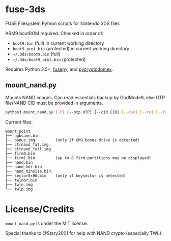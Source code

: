 # fuse-3ds
FUSE Filesystem Python scripts for Nintendo 3DS files

ARM9 bootROM required. Checked in order of:
* `boot9.bin` (full) in current working directory
* `boot9_prot.bin` (protected) in current working directory
* `~/.3ds/boot9.bin` (full)
* `~/.3ds/boot9_prot.bin` (protected)

Requires Python 3.5+, [fusepy](https://github.com/terencehonles/fusepy), and [pycryptodomex](https://github.com/Legrandin/pycryptodome).

## mount_nand.py
Mounts NAND images. Can read essentials backup by GodMode9, else OTP file/NAND CID must be provided in arguments.

```bash
python3 mount_nand.py [-h] [--otp OTP] [--cid CID] [--dev] [--ro] [--fg] nand mount_point
```

Current files:
```
mount_point
├── agbsave.bin
├── bonus.img         (only if GM9 bonus drive is detected)
├── ctrnand_fat.img
├── ctrnand_full.img
├── firm0.bin
├── firm1.bin         (up to 8 firm partitions may be displayed)
├── nand.bin
├── nand_hdr.bin
├── nand_minsize.bin
├── sector0x96.bin    (only if keysector is detected)
├── twlmbr.bin
├── twln.img
└── twlp.img
```

# License/Credits
`mount_nand.py` is under the MIT license.

Special thanks to @Stary2001 for help with NAND crypto (especially TWL).
